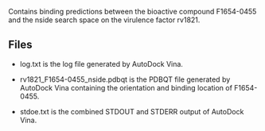 Contains binding predictions between the bioactive compound F1654-0455 and the nside search space on the virulence factor rv1821.

## Files

- log.txt is the log file generated by AutoDock Vina.

- rv1821_F1654-0455_nside.pdbqt is the PDBQT file generated by AutoDock Vina containing the orientation and binding location of F1654-0455.

- stdoe.txt is the combined STDOUT and STDERR output of AutoDock Vina.


